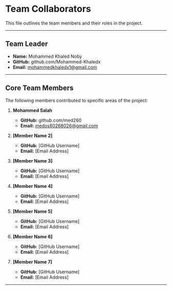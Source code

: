 # Team Collaborators

This file outlines the team members and their roles in the project.

---

## Team Leader

- **Name:** Mohammed Khaled Noby  
- **GitHub:** github.com/Mohammed-Khaledx  
- **Email:** mohammedkhaledx1@gmail.com  
 
---

## Core Team Members

The following members contributed to specific areas of the project:

1. **Mohammed Salah**  
   - **GitHub:** github.com/med260  
   - **Email:** medos80268026@gmail.com  
   <!-- - **Role:**    -->
   <!-- - **Responsibilities:**  -->

2. **[Member Name 2]**  
   - **GitHub:** [GitHub Username]  
   - **Email:** [Email Address]  
   <!-- - **Role:**  -->
   <!-- - **Responsibilities:** -->

3. **[Member Name 3]**  
   - **GitHub:** [GitHub Username]  
   - **Email:** [Email Address]  
   <!-- - **Role:**  -->
   <!-- - **Responsibilities:** -->

4. **[Member Name 4]**  
   - **GitHub:** [GitHub Username]  
   - **Email:** [Email Address]  
   <!-- - **Role:**  -->
   <!-- - **Responsibilities:** -->

5. **[Member Name 5]**  
   - **GitHub:** [GitHub Username]  
   - **Email:** [Email Address]  
   <!-- - **Role:**  -->
   <!-- - **Responsibilities:** -->

6. **[Member Name 6]**  
   - **GitHub:** [GitHub Username]  
   - **Email:** [Email Address]  
   <!-- - **Role:**  -->
   <!-- - **Responsibilities:** -->

7. **[Member Name 7]**  
   - **GitHub:** [GitHub Username]  
   - **Email:** [Email Address]  
   <!-- - **Role:**  -->
   <!-- - **Responsibilities:** -->

---
<!-- test -->